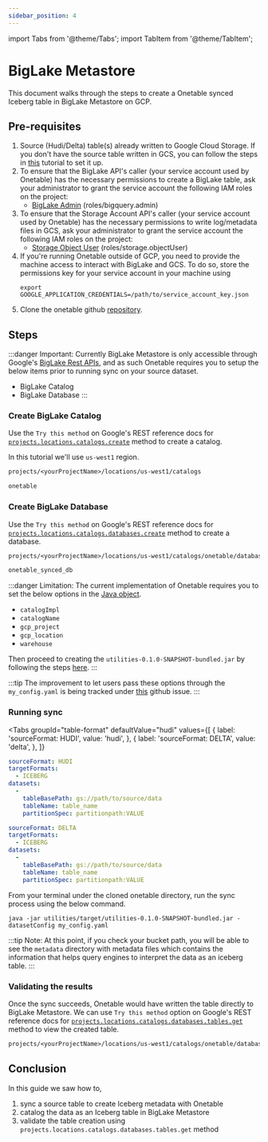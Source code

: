 ```yaml
---
sidebar_position: 4
---
```


import Tabs from '@theme/Tabs';
import TabItem from '@theme/TabItem';

# BigLake Metastore
This document walks through the steps to create a Onetable synced Iceberg table in BigLake Metastore on GCP.

## Pre-requisites
1. Source (Hudi/Delta) table(s) already written to Google Cloud Storage.
   If you don't have the source table written in GCS,
   you can follow the steps in [this](https://link-to-how-to.md) tutorial to set it up.
2. To ensure that the BigLake API's caller (your service account used by Onetable) has the
   necessary permissions to create a BigLake table, ask your administrator to grant the service account
   the following IAM roles on the project:
   * [BigLake Admin](https://cloud.google.com/iam/docs/understanding-roles#biglake.admin) (roles/bigquery.admin)
3. To ensure that the Storage Account API's caller (your service account used by Onetable) has the
   necessary permissions to write log/metadata files in GCS, ask your administrator to grant the service account
   the following IAM roles on the project:
   * [Storage Object User](https://cloud.google.com/storage/docs/access-control/iam-roles) 
   (roles/storage.objectUser)
4. If you're running Onetable outside of GCP, you need to provide the machine access to interact with BigLake and GCS.
   To do so, store the permissions key for your service account in your machine using 
   ```shell
   export GOOGLE_APPLICATION_CREDENTIALS=/path/to/service_account_key.json
   ```
5. Clone the onetable github [repository](https://github.com/onetable-io/onetable).

## Steps
:::danger Important:
Currently BigLake Metastore is only accessible through Google's 
[BigLake Rest APIs](https://cloud.google.com/bigquery/docs/reference/biglake/rest), and as such
Onetable requires you to setup the below items prior to running sync on your source dataset.
   * BigLake Catalog
   * BigLake Database
:::

### Create BigLake Catalog
Use the `Try this method` on Google's REST reference docs for
[`projects.locations.catalogs.create`](https://cloud.google.com/bigquery/docs/reference/biglake/rest/v1/projects.locations.catalogs/create)
method to create a catalog.

In this tutorial we'll use `us-west1` region.
```rest md title="parent"
projects/<yourProjectName>/locations/us-west1/catalogs
```
```rest md title="catalogId"
onetable
```

### Create BigLake Database
Use the `Try this method` on Google's REST reference docs for
[`projects.locations.catalogs.databases.create`](https://cloud.google.com/bigquery/docs/reference/biglake/rest/v1/projects.locations.catalogs/create)
method to create a database.
```rest md title="parent"
projects/<yourProjectName>/locations/us-west1/catalogs/onetable/databases
```
```rest md title="databaseId"
onetable_synced_db
```

:::danger Limitation: 
The current implementation of Onetable requires you to set the below options in the
[Java object](https://github.com/onetable-io/onetable/blob/47806329fddba55a15c6af317b9f323bd0147f46/core/src/main/java/io/onetable/iceberg/IcebergClient.java#L78C3-L78C16).

  * `catalogImpl`
  * `catalogName`
  * `gcp_project`
  * `gcp_location`
  * `warehouse`

Then proceed to creating the `utilities-0.1.0-SNAPSHOT-bundled.jar` by following the steps
[here](https://github.com/onetable-io/onetable#building-the-project-and-running-tests).
:::

:::tip
The improvement to let users pass these options through the `my_config.yaml` 
is being tracked under [this](https://github.com/onetable-io/onetable/issues/107) github issue.
:::

### Running sync

<Tabs
groupId="table-format"
defaultValue="hudi"
values={[
{ label: 'sourceFormat: HUDI', value: 'hudi', },
{ label: 'sourceFormat: DELTA', value: 'delta', },
]}
>
<TabItem value="hudi">

```yaml md title="yaml"
sourceFormat: HUDI
targetFormats:
  - ICEBERG
datasets:
  -
    tableBasePath: gs://path/to/source/data
    tableName: table_name
    partitionSpec: partitionpath:VALUE
```
</TabItem>

<TabItem value="delta">

```yaml md title="yaml"
sourceFormat: DELTA
targetFormats:
  - ICEBERG
datasets:
  -
    tableBasePath: gs://path/to/source/data
    tableName: table_name
    partitionSpec: partitionpath:VALUE
```

</TabItem>
</Tabs>

From your terminal under the cloned onetable directory, run the sync process using the below command.

```shell md title="shell"
java -jar utilities/target/utilities-0.1.0-SNAPSHOT-bundled.jar -datasetConfig my_config.yaml
```

:::tip Note:
At this point, if you check your bucket path, you will be able to see the `metadata` directory
with metadata files which contains the information that helps query engines
to interpret the data as an iceberg table.
:::

### Validating the results
Once the sync succeeds, Onetable would have written the table directly to BigLake Metastore.
We can use `Try this method` option on Google's REST reference docs for
[`projects.locations.catalogs.databases.tables.get`](https://cloud.google.com/bigquery/docs/reference/biglake/rest/v1/projects.locations.catalogs.databases.tables/get)
method to view the created table.
```rest md title="name"
projects/<yourProjectName>/locations/us-west1/catalogs/onetable/databases/onetable_synced_db/tables/table_name
```

## Conclusion
In this guide we saw how to,
1. sync a source table to create Iceberg metadata with Onetable
2. catalog the data as an Iceberg table in BigLake Metastore
3. validate the table creation using `projects.locations.catalogs.databases.tables.get` method
